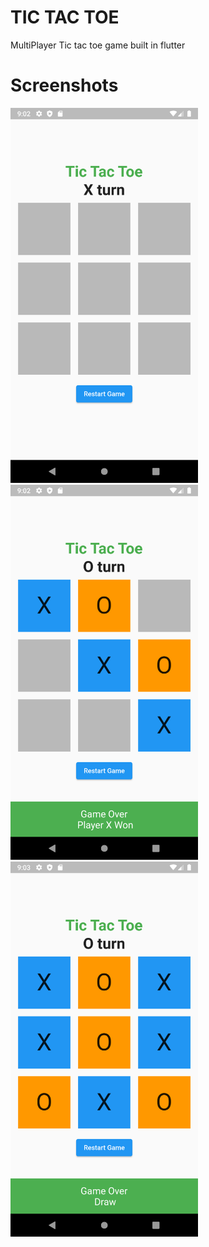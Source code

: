 # TIC TAC TOE 
 MultiPlayer Tic tac toe game built in flutter 
 
 # Screenshots

 <img src="https://github.com/prasadarbad/TIC-TAC-TOE/blob/main/screenshots/Screenshot_1657942355.png" height= "600"/>
 
 <img src="https://github.com/prasadarbad/TIC-TAC-TOE/blob/main/screenshots/Screenshot_1657942369.png" height= "600"/>
 
 <img src="https://github.com/prasadarbad/TIC-TAC-TOE/blob/main/screenshots/Screenshot_1657942404.png" height= "600"/>
